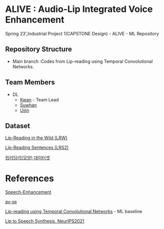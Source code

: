 # ALIVE : Audio-Lip Integrated Voice Enhancement
Spring 23',Industrial Project 1(CAPSTONE Design) - ALIVE - ML Repository

## Repository Structure

- Main branch :Codes from Lip-reading using Temporal Convolutional Networks.

## Team Members
- DL
  - [Kwan](https://github.com/kwan7595) - Team Lead
  - [Suwhan](https://github.com/drrobot333) 
  - [Uijin](https://github.com/youuijin)
  
## Dataset

[Lip-Reading in the Wild (LRW)](https://www.robots.ox.ac.uk/~vgg/data/lip_reading/lrw1.html)

[Lip-Reading Sentences (LRS2)](https://www.robots.ox.ac.uk/~vgg/data/lip_reading/lrs2.html)

[립리딩(입모양) 데이터셋](https://www.aihub.or.kr/aihubdata/data/view.do?currMenu=116&topMenu=100&aihubDataSe=ty&dataSetSn=538)

# References

[Speech-Enhancement](https://github.com/vbelz/Speech-enhancement)

[av-se](https://github.com/danmic/av-se)

[Lip-reading using Temporal Convolutional Networks](https://github.com/mpc001/Lipreading_using_Temporal_Convolutional_Networks) - ML baseline

[Lip to Speech Synthesis, NeurIPS2021](https://arxiv.org/abs/2204.01726)
